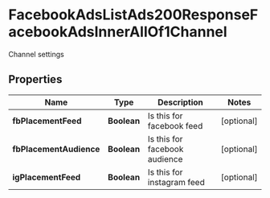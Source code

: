 

# FacebookAdsListAds200ResponseFacebookAdsInnerAllOf1Channel

Channel settings

## Properties

| Name | Type | Description | Notes |
|------------ | ------------- | ------------- | -------------|
|**fbPlacementFeed** | **Boolean** | Is this for facebook feed |  [optional] |
|**fbPlacementAudience** | **Boolean** | Is this for facebook audience |  [optional] |
|**igPlacementFeed** | **Boolean** | Is this for instagram feed |  [optional] |



